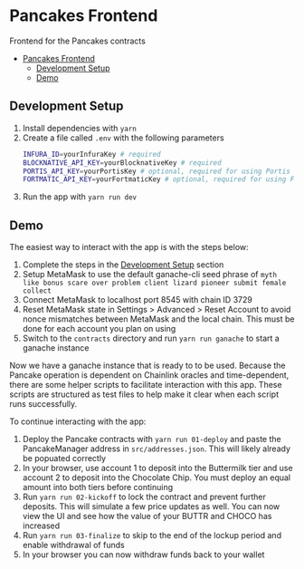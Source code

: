 # Pancakes Frontend

Frontend for the Pancakes contracts

- [Pancakes Frontend](#pancakes-frontend)
  - [Development Setup](#development-setup)
  - [Demo](#demo)

## Development Setup

1. Install dependencies with `yarn`
2. Create a file called `.env` with the following parameters
   ```bash
   INFURA_ID=yourInfuraKey # required
   BLOCKNATIVE_API_KEY=yourBlocknativeKey # required
   PORTIS_API_KEY=yourPortisKey # optional, required for using Portis
   FORTMATIC_API_KEY=yourFortmaticKey # optional, required for using Fortmatic
   ```
3. Run the app with `yarn run dev`

## Demo

The easiest way to interact with the app is with the steps below:

1. Complete the steps in the [Development Setup](#development-setup) section
2. Setup MetaMask to use the default ganache-cli seed phrase of `myth like bonus scare over problem client lizard pioneer submit female collect`
3. Connect MetaMask to localhost port 8545 with chain ID 3729
4. Reset MetaMask state in Settings > Advanced > Reset Account to avoid nonce mismatches between MetaMask and the local chain. This must be done for each account you plan on using
5. Switch to the `contracts` directory and run `yarn run ganache` to start a ganache instance

Now we have a ganache instance that is ready to to be used. Because the Pancake operation is
dependent on Chainlink oracles and time-dependent, there are some helper scripts to facilitate
interaction with this app. These scripts are structured as test files to help make it clear when
each script runs successfully.

To continue interacting with the app:

1. Deploy the Pancake contracts with `yarn run 01-deploy` and paste the PancakeManager address in `src/addresses.json`. This will likely already be popuated correctly
2. In your browser, use account 1 to deposit into the Buttermilk tier and use account 2 to deposit into the Chocolate Chip. You must deploy an equal amount into both tiers before continuing
3. Run `yarn run 02-kickoff` to lock the contract and prevent further deposits. This will simulate a few price updates as well. You can now view the UI and see how the value of your BUTTR and CHOCO has increased
4. Run `yarn run 03-finalize` to skip to the end of the lockup period and enable withdrawal of funds
5. In your browser you can now withdraw funds back to your wallet
